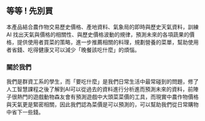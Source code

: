 ## 等等 ! 先別買

本產品結合農作物交易歷史價格、產地資料、氣象局的即時與歷史天氣資料，訓練 AI 找出天氣與價格的相關性、與歷史價格波動的規律，預測未來的各項蔬果的價格，提供使用者買菜的策略，進一步推薦相關的料理，規劃營養的菜單，幫助使用者省錢、吃得健康又可以減少「晚餐該吃什麼」的煩惱。

### 關於我們

我們是群資工系的學生，而「要吃什麼」是我們日常生活中最常碰到的問題，修了人工智慧課程之後了解到AI可以從過去的資料進行分析進而預測未來的資料，前陣子很熱門的遊戲動物森友會有預測遊戲中大頭菜菜價的工具，而現實中農作物價格與天氣更是緊密相關，因此我們認為菜價是可以預測的，可以幫助我們從日常購物中省下一些錢。
